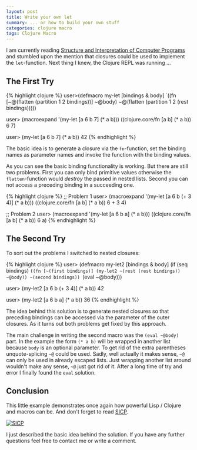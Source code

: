 ```yaml
---
layout: post
title: Write your own let
summary: ... or how to build your own stuff
categories: clojure macro
tags: Clojure Macro
---
```


I am currently reading [Structure and Interpretation of Computer
Programs](http://www.amazon.de/gp/product/0262011530/ref=as_li_ss_tl?ie=UTF8&tag=herrnorbertde-21&linkCode=as2&camp=1638&creative=19454&creativeASIN=0262011530)
and stumbled upon the mention that closures could be used to implement
the `let`-function. Next thing I knew, the Clojure REPL was running ...

## The First Try

{% highlight clojure %}
user>(defmacro my-let [bindings & body]
  `((fn [~@(flatten (partition 1 2 bindings))]
      ~@body)
    ~@(flatten (partition 1 2 (rest bindings)))))

user> (macroexpand '(my-let [a 6 b 7] (* a b)))
((clojure.core/fn [a b] (* a b)) 6 7)

user> (my-let [a 6 b 7] (* a b))
42
{% endhighlight %}

The basic idea is to generate a closure via the `fn`-function, set the
binding names as parameter names and invoke the function with the
binding values.

As you can see the basic binding functionality is working. But there
are still two problems. First you can only bind primitive values
otherwise the `flatten`-function would _destroy_ the passed in nested
lists. Second you can not access a preceding binding in a succeeding
one.

{% highlight clojure %}
;; Problem 1
user> (macroexpand '(my-let [a 6 b (+ 3 4)] (* a b)))
((clojure.core/fn [a b] (* a b)) 6 + 3 4)

;; Problem 2
user> (macroexpand '(my-let [a 6 b a] (* a b)))
((clojure.core/fn [a b] (* a b)) 6 a)
{% endhighlight %}

## The Second Try

To sort out the problems I switched to nested closures:

{% highlight clojure %}
user> (defmacro my-let2 [bindings & body]
  (if (seq bindings)
    `((fn [~(first bindings)]
        (my-let2 ~(rest (rest bindings)) ~@body))
      ~(second bindings))
    `(eval ~@body)))

user> (my-let2 [a 6 b (+ 3 4)] (* a b))
42

user> (my-let2 [a 6 b a] (* a b))
36
{% endhighlight %}

The idea behind this solution is to generate nested closures so that
preceding bindings can be accessed via the parameter of the outer
closures. As it turns out both problems get fixed by this approach.

The main challenge in writing the second macro was the `(eval ~@body)`
part. In the example the form `(* a b)` will be wrapped in another list
because `body` is an optional parameter. To get rid of the extra
parentheses unquote-splicing `~@` could be used. Sadly, well actually it
makes sense, `~@` can only be used in already escaped lists. Just
wrapping another list around wouldn't make any sense, `~@` just got rid
of it. After a long time of try and error I finally found the `eval`
solution.

## Conclusion

This little example demonstrates once again how powerful Lisp /
Clojure and macros can be. And don't forget to read
[SICP](http://www.amazon.de/gp/product/0262011530/ref=as_li_ss_tl?ie=UTF8&tag=herrnorbertde-21&linkCode=as2&camp=1638&creative=19454&creativeASIN=0262011530).


[![SICP](http://ecx.images-amazon.com/images/I/41CPGEDXMDL._SL160_.jpg)](http://www.amazon.com/Structure-Interpretation-Computer-Programs-Engineering/dp/0262011530?SubscriptionId=AKIAIOCEJJCIN2OCGMCQ&tag=herrnorbertde-21&linkCode=xm2&camp=2025&creative=165953&creativeASIN=0262011530)

I just described the basic idea behind the solution. If you have any
further questions feel free to contact me or write a comment.

